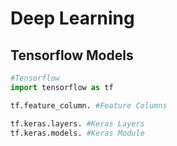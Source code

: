 # Deep Learning

## Tensorflow Models
```Python
#Tensorflow
import tensorflow as tf

tf.feature_column. #Feature Columns

tf.keras.layers. #Keras Layers
tf.keras.models. #Keras Module

```

